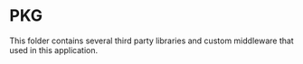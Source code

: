 # PKG

This folder contains several third party libraries and custom middleware that used in this application.
